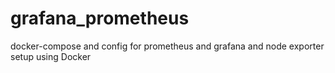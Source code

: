 # grafana_prometheus
docker-compose and config for prometheus and grafana and node exporter setup using Docker
